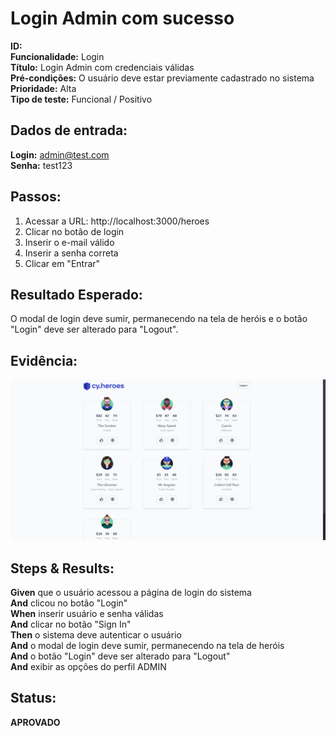 # Login Admin com sucesso

**ID:**  
**Funcionalidade:** Login  
**Título:** Login Admin com credenciais válidas  
**Pré-condições:** O usuário deve estar previamente cadastrado no sistema  
**Prioridade:** Alta  
**Tipo de teste:** Funcional / Positivo  


## Dados de entrada:
**Login:** admin@test.com  
**Senha:** test123  

## Passos:
1. Acessar a URL: http://localhost:3000/heroes  
2. Clicar no botão de login  
3. Inserir o e-mail válido  
4. Inserir a senha correta  
5. Clicar em "Entrar"  


## Resultado Esperado:
O modal de login deve sumir, permanecendo na tela de heróis e o botão "Login" deve ser alterado para "Logout".  

## Evidência:
![Login com sucesso](../evidencias/login-sucesso.png)  

## Steps & Results:
**Given** que o usuário acessou a página de login do sistema  
**And** clicou no botão "Login"  
**When** inserir usuário e senha válidas  
**And** clicar no botão "Sign In"  
**Then** o sistema deve autenticar o usuário  
**And** o modal de login deve sumir, permanecendo na tela de heróis  
**And** o botão "Login" deve ser alterado para "Logout"  
**And** exibir as opções do perfil ADMIN  

## Status:
**APROVADO**  

